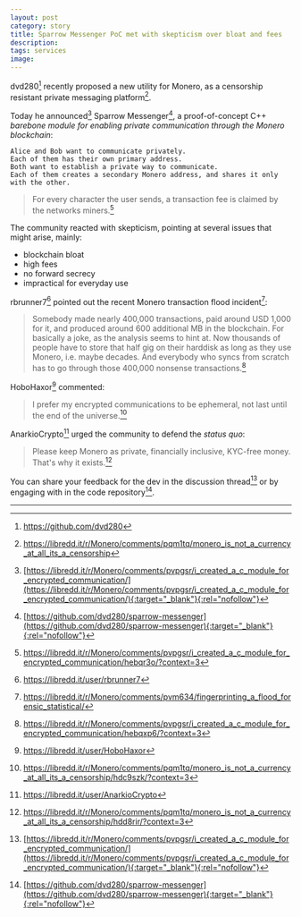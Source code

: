 ```yaml
---
layout: post
category: story
title: Sparrow Messenger PoC met with skepticism over bloat and fees
description: 
tags: services
image: 
---
```


dvd280[^1] recently proposed a new utility for Monero, as a censorship resistant private messaging platform[^2].

Today he announced[^3] Sparrow Messenger[^4], a proof-of-concept C++ *barebone module for enabling private communication through the Monero blockchain*:

    Alice and Bob want to communicate privately.
    Each of them has their own primary address.
    Both want to establish a private way to communicate.
    Each of them creates a secondary Monero address, and shares it only with the other.

> For every character the user sends, a transaction fee is claimed by the networks miners.[^5]

The community reacted with skepticism, pointing at several issues that might arise, mainly:

- blockchain bloat
- high fees
- no forward secrecy
- impractical for everyday use 


rbrunner7[^6] pointed out the recent Monero transaction flood incident[^7]:

> Somebody made nearly 400,000 transactions, paid around USD 1,000 for it, and produced around 600 additional MB in the blockchain. For basically a joke, as the analysis seems to hint at. Now thousands of people have to store that half gig on their harddisk as long as they use Monero, i.e. maybe decades. And everybody who syncs from scratch has to go through those 400,000 nonsense transactions.[^8]
 
HoboHaxor[^9] commented:

> I prefer my encrypted communications to be ephemeral, not last until the end of the universe.[^10]

AnarkioCrypto[^11] urged the community to defend the *status quo*:

> Please keep Monero as private, financially inclusive, KYC-free money. That's why it exists.[^12]

You can share your feedback for the dev in the discussion thread[^3] or by engaging with in the code repository[^4].

---

[^1]: https://github.com/dvd280
[^2]: https://libredd.it/r/Monero/comments/pqm1tq/monero_is_not_a_currency_at_all_its_a_censorship
[^3]: [https://libredd.it/r/Monero/comments/pvpgsr/i_created_a_c_module_for_encrypted_communication/](https://libredd.it/r/Monero/comments/pvpgsr/i_created_a_c_module_for_encrypted_communication/){:target="_blank"}{:rel="nofollow"}
[^4]: [https://github.com/dvd280/sparrow-messenger](https://github.com/dvd280/sparrow-messenger){:target="_blank"}{:rel="nofollow"}
[^5]: https://libredd.it/r/Monero/comments/pvpgsr/i_created_a_c_module_for_encrypted_communication/hebqr3o/?context=3
[^6]: https://libredd.it/user/rbrunner7
[^7]: https://libredd.it/r/Monero/comments/pvm634/fingerprinting_a_flood_forensic_statistical/
[^8]: https://libredd.it/r/Monero/comments/pvpgsr/i_created_a_c_module_for_encrypted_communication/hebqxp6/?context=3
[^9]: https://libredd.it/user/HoboHaxor
[^10]: https://libredd.it/r/Monero/comments/pqm1tq/monero_is_not_a_currency_at_all_its_a_censorship/hdc9szk/?context=3
[^11]: https://libredd.it/user/AnarkioCrypto
[^12]: https://libredd.it/r/Monero/comments/pqm1tq/monero_is_not_a_currency_at_all_its_a_censorship/hdd8rir/?context=3
